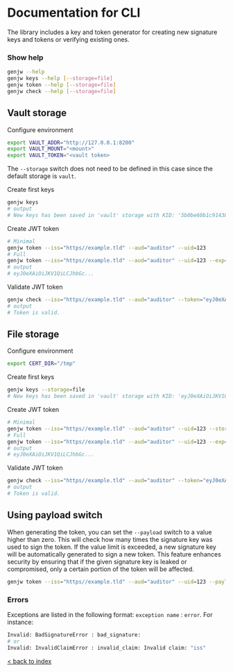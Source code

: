 # Documentation for CLI

The library includes a key and token generator for creating new signature keys and tokens or verifying existing ones.

### Show help
```bash
genjw --help
genjw keys --help [--storage=file]
genjw token --help [--storage=file]
genjw check --help [--storage=file]
```

## Vault storage

Configure environment

```bash
export VAULT_ADDR="http://127.0.0.1:8200"
export VAULT_MOUNT="<mount>"
export VAULT_TOKEN="<vault token>
```

The `--storage` switch does not need to be defined in this case since the default storage is `vault`.

Create first keys

```bash
genjw keys
# output
# New keys has been saved in 'vault' storage with KID: '5b0be60b1c91438...'.
```

Create JWT token

```bash
# Minimal
genjw token --iss="https//example.tld" --aud="auditor" --uid=123
# Full
genjw token --iss="https//example.tld" --aud="auditor" --uid=123 --exp='minutes=10' --custom="{var1:value1,var2:value2}"
# output
# eyJ0eXAiOiJKV1QiLCJhbGc...
```

Validate JWT token

```bash
genjw check --iss="https//example.tld" --aud="auditor" --token="eyJ0eXAiOiJKV1QiLCJhbGc..."
# output
# Token is valid.
```

## File storage

Configure environment

```bash
export CERT_DIR="/tmp"
```

Create first keys

```bash
genjw keys --storage=file
# New keys has been saved in 'vault' storage with KID: 'eyJ0eXAiOiJKV1QiLCJhbGc...'.
```

Create JWT token

```bash
# Minimal
genjw token --iss="https//example.tld" --aud="auditor" --uid=123 --storage=file
# Full
genjw token --iss="https//example.tld" --aud="auditor" --uid=123 --exp='minutes=10' --custom="{var1:value1,var2:value2}" --storage=file
# output
# eyJ0eXAiOiJKV1QiLCJhbGc...
```

Validate JWT token

```bash
genjw check --iss="https//example.tld" --aud="auditor" --token="eyJ0eXAiOiJKV1QiLCJhbGc..." --storage=file
# output
# Token is valid.
```

## Using payload switch

When generating the token, you can set the `--payload` switch to a value higher than zero. This will check how many times the signature key was used to sign the token. If the value limit is exceeded, a new signature key will be automatically generated to sign a new token. This feature enhances security by ensuring that if the given signature key is leaked or compromised, only a certain portion of the token will be affected.

```bash
genjw token --iss="https//example.tld" --aud="auditor" --uid=123 --payload=10
```

### Errors

Exceptions are listed in the following format: `exception name` : `error`. For instance:
```bash
Invalid: BadSignatureError : bad_signature:
# or
Invalid: InvalidClaimError : invalid_claim: Invalid claim: "iss"
```

[< back to index](https://github.com/heximcz/joserfc-wrapper/blob/main/docs/index.md)

